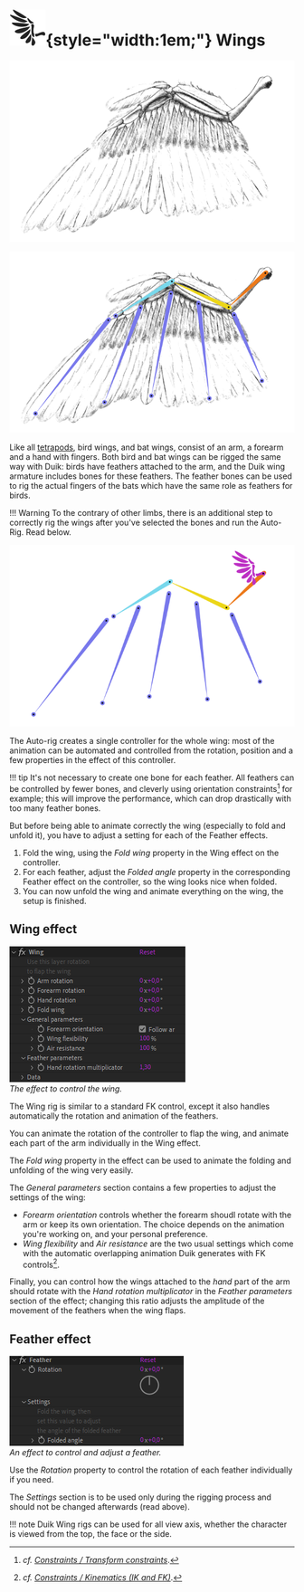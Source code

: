 # ![](../../../img/duik/icons/wing.svg){style="width:1em;"} Wings

![](../../../img/illustration/Wingbones.png)

![](../../../img/illustration/Wingbones_bones_00000.png)

Like all [tetrapods](https://en.wikipedia.org/wiki/Tetrapod), bird wings, and bat wings, consist of an arm, a forearm and a hand with fingers. Both bird and bat wings can be rigged the same way with Duik: birds have feathers attached to the arm, and the Duik wing armature includes bones for these feathers. The feather bones can be used to rig the actual fingers of the bats which have the same role as feathers for birds.

!!! Warning
    To the contrary of other limbs, there is an additional step to correctly rig the wings after you've selected the bones and run the Auto-Rig. Read below.

![](../../../img/duik/bones/Wingbones_rig_00000.png)

The Auto-rig creates a single controller for the whole wing: most of the animation can be automated and controlled from the rotation, position and a few properties in the effect of this controller.

!!! tip
    It's not necessary to create one bone for each feather. All feathers can be controlled by fewer bones, and cleverly using orientation constraints[^1] for example; this will improve the performance, which can drop drastically with too many feather bones.

But before being able to animate correctly the wing (especially to fold and unfold it), you have to adjust a setting for each of the Feather effects.

1. Fold the wing, using the *Fold wing* property in the Wing effect on the controller.
2. For each feather, adjust the *Folded angle* property in the corresponding Feather effect on the controller, so the wing looks nice when folded.
3. You can now unfold the wing and animate everything on the wing, the setup is finished.

## Wing effect

![](../../../img/duik/bones/wing_effect.png)  
*The effect to control the wing.*

The Wing rig is similar to a standard FK control, except it also handles automatically the rotation and animation of the feathers.

You can animate the rotation of the controller to flap the wing, and animate each part of the arm individually in the Wing effect.

The *Fold wing* property in the effect can be used to animate the folding and unfolding of the wing very easily.

The *General parameters* section contains a few properties to adjust the settings of the wing:

- *Forearm orientation* controls whether the forearm shoudl rotate with the arm or keep its own orientation. The choice depends on the animation you're working on, and your personal preference.
- *Wing flexibility* and *Air resistance* are the two usual settings which come with the automatic overlapping animation Duik generates with FK controls[^2].

Finally, you can control how the wings attached to the *hand* part of the arm should rotate with the *Hand rotation multiplicator* in the *Feather parameters* section of the effect; changing this ratio adjusts the amplitude of the movement of the feathers when the wing flaps.

## Feather effect

![](../../../img/duik/bones/feather_effect.png)  
*An effect to control and adjust a feather.*

Use the *Rotation* property to control the rotation of each feather individually if you need.

The *Settings* section is to be used only during the rigging process and should not be changed afterwards (read above).

!!! note
    Duik Wing rigs can be used for all view axis, whether the character is viewed from the top, the face or the side.

[^1]: *cf.* [*Constraints / Transform constraints*](../../constraints/transform.md).

[^2]: *cf.* [*Constraints / Kinematics (IK and FK)*](../../constraints/kinematics.md).
